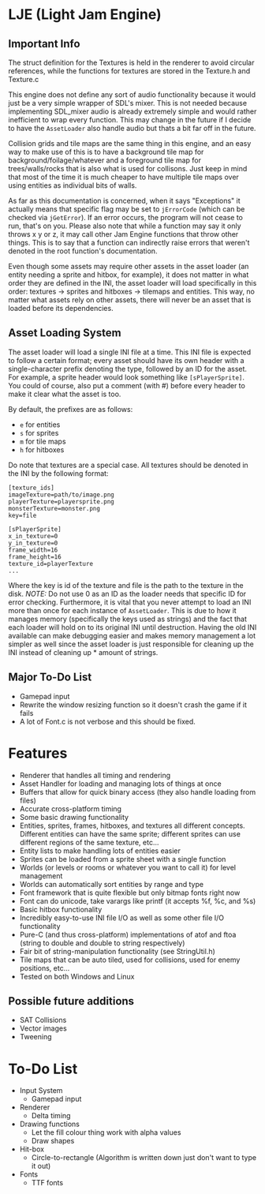 LJE (Light Jam Engine)
================================

Important Info
--------------
The struct definition for the Textures is held in the renderer
to avoid circular references, while the functions for textures
are stored in the Texture.h and Texture.c

This engine does not define any sort of audio functionality
because it would just be a very simple wrapper of SDL's
mixer. This is not needed because implementing SDL_mixer
audio is already extremely simple and would rather inefficient
to wrap every function. This may change in the future if I
decide to have the `AssetLoader` also handle audio but thats
a bit far off in the future.

Collision grids and tile maps are the same thing in this engine,
and an easy way to make use of this is to have a background
tile map for background/foilage/whatever and a foreground tile
map for trees/walls/rocks that is also what is used for collisons.
Just keep in mind that most of the time it is much cheaper to
have multiple tile maps over using entities as individual bits of
walls.

As far as this documentation is concerned, when it says "Exceptions" it
actually means that specific flag may be set to `jErrorCode` (which
can be checked via `jGetError`). If an error occurs, the program will
not cease to run, that's on you. Please also note that while a function
may say it only throws x y or z, it may call other Jam Engine functions
that throw other things. This is to say that a function can indirectly
raise errors that weren't denoted in the root function's documentation.

Even though some assets may require other assets in the asset loader
(an entity needing a sprite and hitbox, for example), it does not matter
in what order they are defined in the INI, the asset loader will load
specifically in this order: textures -> sprites and hitboxes -> tilemaps
and entities. This way, no matter what assets rely on other assets, there
will never be an asset that is loaded before its dependencies.

Asset Loading System
--------------------
The asset loader will load a single INI file at a time. This INI file is
expected to follow a certain format; every asset should have its own header
with a single-character prefix denoting the type, followed by an ID for the
asset. For example, a sprite header would look something like `[sPlayerSprite]`. You
could of course, also put a comment (with #) before every header to make it
clear what the asset is too.

By default, the prefixes are as follows:

 + `e` for entities
 + `s` for sprites
 + `m` for tile maps
 + `h` for hitboxes

Do note that textures are a special case. All textures should be denoted in
the INI by the following format:

    [texture_ids]
    imageTexture=path/to/image.png
    playerTexture=playersprite.png
    monsterTexture=monster.png
    key=file
    
    [sPlayerSprite]
    x_in_texture=0
    y_in_texture=0
    frame_width=16
    frame_height=16
    texture_id=playerTexture
    ...

Where the key is id of the texture and file is the path to the texture in the
disk. *NOTE:* Do not use 0 as an ID as the loader needs that specific ID for
error checking. Furthermore, it is vital that you never attempt to load an INI
more than once for each instance of `AssetLoader`. This is due to how it
manages memory (specifically the keys used as strings) and the fact that each
loader will hold on to its original INI until destruction. Having the old INI
available can make debugging easier and makes memory management a lot simpler
as well since the asset loader is just responsible for cleaning up the INI instead
of cleaning up * amount of strings. 

Major To-Do List
----------------
 - Gamepad input
 - Rewrite the window resizing function so it doesn't crash the game if it fails 
 - A lot of Font.c is not verbose and this should be fixed.

Features
========
 - Renderer that handles all timing and rendering 
 - Asset Handler for loading and managing lots of things at once
 - Buffers that allow for quick binary access (they also handle loading from files)
 - Accurate cross-platform timing
 - Some basic drawing functionality
 - Entities, sprites, frames, hitboxes, and textures all different concepts. Different entities can have the same sprite; different sprites can use different regions of the same texture, etc...
 - Entity lists to make handling lots of entities easier
 - Sprites can be loaded from a sprite sheet with a single function
 - Worlds (or levels or rooms or whatever you want to call it) for level management
 - Worlds can automatically sort entities by range and type
 - Font framework that is quite flexible but only bitmap fonts right now
 - Font can do unicode, take varargs like printf (it accepts %f, %c, and %s)
 - Basic hitbox functionality
 - Incredibly easy-to-use INI file I/O as well as some other file I/O functionality
 - Pure-C (and thus cross-platform) implementations of atof and ftoa (string to double and double to string respectively)
 - Fair bit of string-manipulation functionality (see StringUtil.h)
 - Tile maps that can be auto tiled, used for collisions, used for enemy positions, etc...
 - Tested on both Windows and Linux

Possible future additions
-------------------------
 - SAT Collisions
 - Vector images
 - Tweening

To-Do List
==========

 - Input System
    + Gamepad input
 - Renderer
    + Delta timing
 - Drawing functions
    + Let the fill colour thing work with alpha values
    + Draw shapes
 - Hit-box
    + Circle-to-rectangle (Algorithm is written down just don't want to type it out)
 - Fonts
    + TTF fonts
